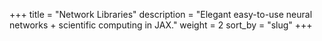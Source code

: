 +++
title = "Network Libraries"
description = "Elegant easy-to-use neural networks + scientific computing in JAX."
weight = 2
sort_by = "slug"
+++
